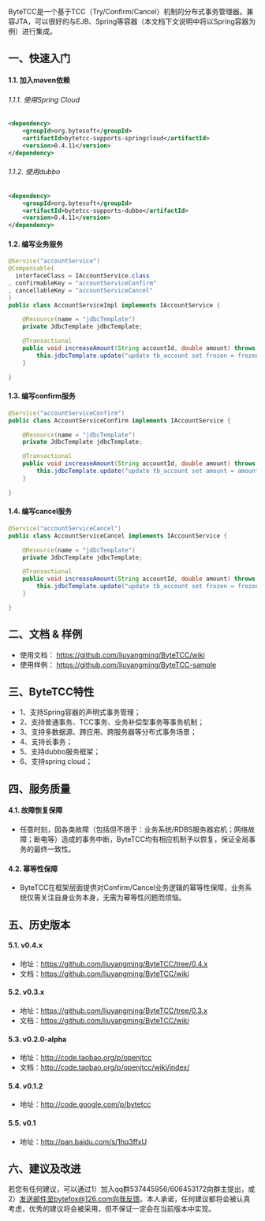 ﻿ByteTCC是一个基于TCC（Try/Confirm/Cancel）机制的分布式事务管理器。兼容JTA，可以很好的与EJB、Spring等容器（本文档下文说明中将以Spring容器为例）进行集成。

## 一、快速入门
#### 1.1. 加入maven依赖
###### 1.1.1. 使用Spring Cloud
```xml
<dependency>
	<groupId>org.bytesoft</groupId>
	<artifactId>bytetcc-supports-springcloud</artifactId>
	<version>0.4.11</version>
</dependency>
```
###### 1.1.2. 使用dubbo
```xml
<dependency>
	<groupId>org.bytesoft</groupId>
	<artifactId>bytetcc-supports-dubbo</artifactId>
	<version>0.4.11</version>
</dependency>
```

#### 1.2. 编写业务服务
```java
@Service("accountService")
@Compensable(
  interfaceClass = IAccountService.class 
, confirmableKey = "accountServiceConfirm"
, cancellableKey = "accountServiceCancel"
)
public class AccountServiceImpl implements IAccountService {

	@Resource(name = "jdbcTemplate")
	private JdbcTemplate jdbcTemplate;

	@Transactional
	public void increaseAmount(String accountId, double amount) throws ServiceException {
	    this.jdbcTemplate.update("update tb_account set frozen = frozen + ? where acct_id = ?", amount, acctId);
	}

}
```

#### 1.3. 编写confirm服务
```java
@Service("accountServiceConfirm")
public class AccountServiceConfirm implements IAccountService {

	@Resource(name = "jdbcTemplate")
	private JdbcTemplate jdbcTemplate;

	@Transactional
	public void increaseAmount(String accountId, double amount) throws ServiceException {
	    this.jdbcTemplate.update("update tb_account set amount = amount + ?, frozen = frozen - ? where acct_id = ?", amount, amount, acctId);
	}

}
```

#### 1.4. 编写cancel服务
```java
@Service("accountServiceCancel")
public class AccountServiceCancel implements IAccountService {

	@Resource(name = "jdbcTemplate")
	private JdbcTemplate jdbcTemplate;

	@Transactional
	public void increaseAmount(String accountId, double amount) throws ServiceException {
	    this.jdbcTemplate.update("update tb_account set frozen = frozen - ? where acct_id = ?", amount, acctId);
	}

}
```

## 二、文档 & 样例
* 使用文档： https://github.com/liuyangming/ByteTCC/wiki
* 使用样例： https://github.com/liuyangming/ByteTCC-sample


## 三、ByteTCC特性
* 1、支持Spring容器的声明式事务管理；
* 2、支持普通事务、TCC事务、业务补偿型事务等事务机制；
* 3、支持多数据源、跨应用、跨服务器等分布式事务场景；
* 4、支持长事务；
* 5、支持dubbo服务框架；
* 6、支持spring cloud；

## 四、服务质量
#### 4.1. 故障恢复保障
* 任意时刻，因各类故障（包括但不限于：业务系统/RDBS服务器宕机；网络故障；断电等）造成的事务中断，ByteTCC均有相应机制予以恢复，保证全局事务的最终一致性。

#### 4.2. 幂等性保障
* ByteTCC在框架层面提供对Confirm/Cancel业务逻辑的幂等性保障，业务系统仅需关注自身业务本身，无需为幂等性问题而烦恼。

## 五、历史版本
#### 5.1. v0.4.x
* 地址：https://github.com/liuyangming/ByteTCC/tree/0.4.x
* 文档：https://github.com/liuyangming/ByteTCC/wiki

#### 5.2. v0.3.x
* 地址：https://github.com/liuyangming/ByteTCC/tree/0.3.x
* 文档：https://github.com/liuyangming/ByteTCC/wiki

#### 5.3. v0.2.0-alpha
* 地址：http://code.taobao.org/p/openjtcc
* 文档：http://code.taobao.org/p/openjtcc/wiki/index/

#### 5.4. v0.1.2
* 地址：http://code.google.com/p/bytetcc

#### 5.5. v0.1
* 地址：http://pan.baidu.com/s/1hq3ffxU

## 六、建议及改进
若您有任何建议，可以通过1）加入qq群537445956/606453172向群主提出，或2）发送邮件至bytefox@126.com向我反馈。本人承诺，任何建议都将会被认真考虑，优秀的建议将会被采用，但不保证一定会在当前版本中实现。
